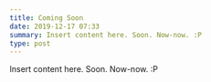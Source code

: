 ```yaml
---
title: Coming Soon
date: 2019-12-17 07:33
summary: Insert content here. Soon. Now-now. :P
type: post
---
```

Insert content here. Soon. Now-now. :P
